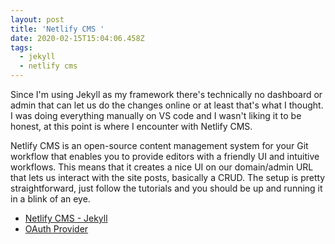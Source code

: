 ```yaml
---
layout: post
title: 'Netlify CMS '
date: 2020-02-15T15:04:06.458Z
tags:
  - jekyll
  - netlify cms
---
```

Since I'm using Jekyll as my framework there's technically no dashboard or admin that can let us do the changes online or at least that's what I thought. I was doing everything manually on VS code and I wasn't liking it to be honest, at this point is where I encounter with Netlify CMS.

Netlify CMS is an open-source content management system for your Git workflow that enables you to provide editors with a friendly UI and intuitive workflows. This means that it creates a nice UI on our domain/admin URL that lets us interact with the site posts, basically a CRUD.
The setup is pretty straightforward, just follow the tutorials and you should be up and running it in a blink of an eye.

- [Netlify CMS - Jekyll](https://www.netlifycms.org/docs/jekyll/)
- [OAuth Provider](https://docs.netlify.com/visitor-access/oauth-provider-tokens/#setup-and-settings)
